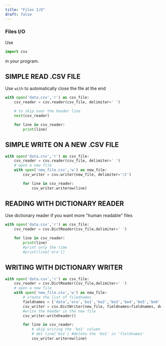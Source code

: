 ```yaml
---
title: "Files I/O"
draft: false
---
```


### Files I/O

Use

```py
import csv
```

in your program.

## SIMPLE READ .CSV FILE

Use `with` to automatically close the file at the end

```py
with open('data.csv','r') as csv_file:
    csv_reader = csv.reader(csv_file, delimiter=' ')

    # to skip over the header line
    next(csv_reader)

    for line in csv_reader:
        print(line)
```

## SIMPLE WRITE ON A NEW .CSV FILE

```py
with open('data.csv','r') as csv_file:
    csv_reader = csv.reader(csv_file, delimiter=' ')
    # open a new file
    with open('new_file.csv','w') as new_file:
        csv_writer = csv.writer(new_file, delimiter='\t')

        for line in csv_reader:
            csv_writer.writerow(line)
```

## READING WITH DICTIONARY READER

Use dictionary reader if you want more "human readable" files

```py
with open('data.csv','r') as csv_file:
    csv_reader = csv.DictReader(csv_file,delimiter=' ')

    for line in csv_reader:
        print(line)
        #print only the time
        #print(line['ora'])
```

## WRITING WITH DICTIONARY WRITER

```py
with open('data.csv','r') as csv_file:
    csv_reader = csv.DictReader(csv_file,delimiter=' ')
    # open a new file
    with open('new_file.csv','w') as new_file:
        # create the list of filednames
        fieldnames = ['data','ora','bo1','bo2','bo3','bo4','bo5','bo6','bo7','bo8']
        csv_writer = csv.DictWriter(new_file, fieldnames=fieldnames, delimiter='\t')
        #write the header in the new file
        csv_writer.writeheader()

        for line in csv_reader:
            # skip writing the 'bo1' column
            # del line['bo1'] #delete the 'bo1' in 'fieldnames'
            csv_writer.writerow(line)
```
